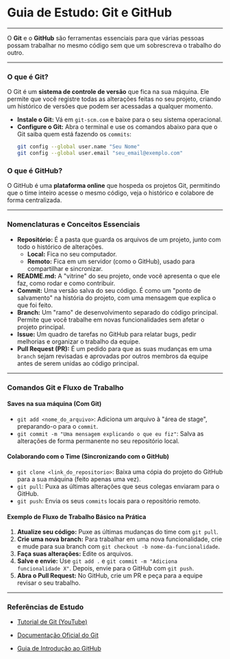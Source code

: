 # Guia de Estudo: Git e GitHub

---

O **Git** e o **GitHub** são ferramentas essenciais para que várias pessoas possam trabalhar no mesmo código sem que um sobrescreva o trabalho do outro.

---

### O que é Git?

O Git é um **sistema de controle de versão** que fica na sua máquina. Ele permite que você registre todas as alterações feitas no seu projeto, criando um histórico de versões que podem ser acessadas a qualquer momento.

* **Instale o Git:** Vá em `git-scm.com` e baixe para o seu sistema operacional.
* **Configure o Git:** Abra o terminal e use os comandos abaixo para que o Git saiba quem está fazendo os `commits`:
    ```bash
    git config --global user.name "Seu Nome"
    git config --global user.email "seu_email@exemplo.com"
    ```

### O que é GitHub?

O GitHub é uma **plataforma online** que hospeda os projetos Git, permitindo que o time inteiro acesse o mesmo código, veja o histórico e colabore de forma centralizada.

---

### Nomenclaturas e Conceitos Essenciais

* **Repositório:** É a pasta que guarda os arquivos de um projeto, junto com todo o histórico de alterações.
    * **Local:** Fica no seu computador.
    * **Remoto:** Fica em um servidor (como o GitHub), usado para compartilhar e sincronizar.
* **README.md:** A "vitrine" do seu projeto, onde você apresenta o que ele faz, como rodar e como contribuir.
* **Commit:** Uma versão salva do seu código. É como um "ponto de salvamento" na história do projeto, com uma mensagem que explica o que foi feito.
* **Branch:** Um "ramo" de desenvolvimento separado do código principal. Permite que você trabalhe em novas funcionalidades sem afetar o projeto principal.
* **Issue:** Um quadro de tarefas no GitHub para relatar bugs, pedir melhorias e organizar o trabalho da equipe.
* **Pull Request (PR):** É um pedido para que as suas mudanças em uma `branch` sejam revisadas e aprovadas por outros membros da equipe antes de serem unidas ao código principal.

---

### Comandos Git e Fluxo de Trabalho

#### **Saves na sua máquina (Com Git)**

* `git add <nome_do_arquivo>`: Adiciona um arquivo à "área de stage", preparando-o para o `commit`.
* `git commit -m "Uma mensagem explicando o que eu fiz"`: Salva as alterações de forma permanente no seu repositório local.

#### **Colaborando com o Time (Sincronizando com o GitHub)**

* `git clone <link_do_repositorio>`: Baixa uma cópia do projeto do GitHub para a sua máquina (feito apenas uma vez).
* `git pull`: Puxa as últimas alterações que seus colegas enviaram para o GitHub.
* `git push`: Envia os seus `commits` locais para o repositório remoto.

#### **Exemplo de Fluxo de Trabalho Básico na Prática**

1.  **Atualize seu código:** Puxe as últimas mudanças do time com `git pull`.
2.  **Crie uma nova branch:** Para trabalhar em uma nova funcionalidade, crie e mude para sua branch com `git checkout -b nome-da-funcionalidade`.
3.  **Faça suas alterações:** Edite os arquivos.
4.  **Salve e envie:** Use `git add .` e `git commit -m "Adiciona funcionalidade X"`. Depois, envie para o GitHub com `git push`.
5.  **Abra o Pull Request:** No GitHub, crie um PR e peça para a equipe revisar o seu trabalho.

---

### Referências de Estudo

* [Tutorial de Git (YouTube)](https://www.youtube.com/watch?v=_hZf1teRFNg)
* [Documentação Oficial do Git](https://git-scm.com/doc)

* [Guia de Introdução ao GitHub](https://docs.github.com/pt/get-started)
